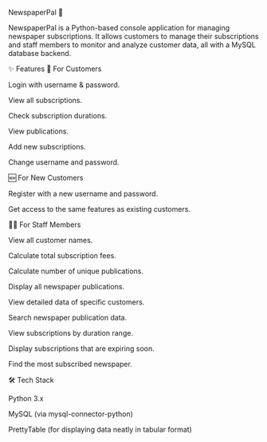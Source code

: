 NewspaperPal 📰

NewspaperPal is a Python-based console application for managing newspaper subscriptions.
It allows customers to manage their subscriptions and staff members to monitor and analyze customer data, all with a MySQL database backend.

✨ Features
👤 For Customers

Login with username & password.

View all subscriptions.

Check subscription durations.

View publications.

Add new subscriptions.

Change username and password.

🆕 For New Customers

Register with a new username and password.

Get access to the same features as existing customers.

👨‍💼 For Staff Members

View all customer names.

Calculate total subscription fees.

Calculate number of unique publications.

Display all newspaper publications.

View detailed data of specific customers.

Search newspaper publication data.

View subscriptions by duration range.

Display subscriptions that are expiring soon.

Find the most subscribed newspaper.

🛠️ Tech Stack

Python 3.x

MySQL (via mysql-connector-python)

PrettyTable (for displaying data neatly in tabular format)
